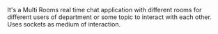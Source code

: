 It's a Multi Rooms real time chat application with different rooms for different users of department or some topic to interact with each other. Uses sockets as medium of interaction.
